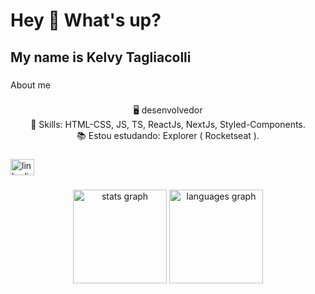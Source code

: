 <h1 align="left">Hey 👋 What's up?</h1>

###

<h2 align="left">My name is  Kelvy Tagliacolli</h2>

###

<p align="left">About me</p>

###

<p align="center">🖥️ desenvolvedor<br>🔧 Skills: HTML-CSS,  JS, TS,  ReactJs, NextJs, Styled-Components.<br>📚 Estou estudando: Explorer ( Rocketseat ).</p>

###

<div align="left">
  <a href="https://www.linkedin.com/in/kelvy-tagliacolli" target="_blank">
    <img src="https://raw.githubusercontent.com/maurodesouza/profile-readme-generator/master/src/assets/icons/social/linkedin/default.svg" width="38" height="26" alt="linkedin logo"  />
  </a>
</div>

###

<div align="center">
  <img src="https://github-readme-stats.vercel.app/api?username=KelvyTagli&hide_title=false&hide_rank=false&show_icons=true&include_all_commits=true&count_private=true&disable_animations=false&theme=dracula&locale=en&hide_border=false&order=1" height="150" alt="stats graph"  />
  <img src="https://github-readme-stats.vercel.app/api/top-langs?username=KelvyTagli&locale=en&hide_title=false&layout=compact&card_width=320&langs_count=5&theme=dracula&hide_border=false&order=2" height="150" alt="languages graph"  />
</div>

###
